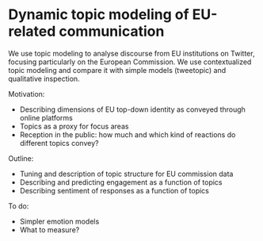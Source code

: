 # Dynamic topic modeling of EU-related communication
We use topic modeling to analyse discourse from EU institutions on Twitter, focusing particularly on the European Commission.
We use contextualized topic modeling and compare it with simple models (tweetopic) and qualitative inspection.

Motivation:
- Describing dimensions of EU top-down identity as conveyed through online platforms
- Topics as a proxy for focus areas
- Reception in the public: how much and which kind of reactions do different topics convey?

Outline:
- Tuning and description of topic structure for EU commission data
- Describing and predicting engagement as a function of topics
- Describing sentiment of responses as a function of topics

To do:
- Simpler emotion models
- What to measure?
